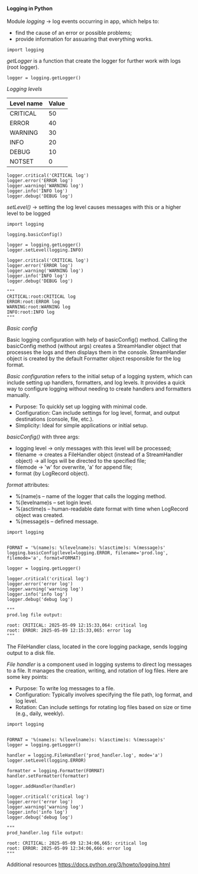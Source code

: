 #### Logging in Python

Module _logging_ -> log events occurring in app, which helps to:
* find the cause of an error or possible problems;
* provide information for assuaring that everything works.

```
import logging
```

_getLogger_ is a function that create the logger for further work with logs (root logger).

```
logger = logging.getLogger()
```

*Logging levels*

| Level name  | Value | 
|-------------|-------|
| CRITICAL    | 50    | 
| ERROR       | 40    | 
| WARNING     | 30    | 
| INFO        | 20    | 
| DEBUG       | 10    |
| NOTSET      | 0     |	

```
logger.critical('CRITICAL log')
logger.error('ERROR log')
logger.warning('WARNING log')
logger.info('INFO log')
logger.debug('DEBUG log')
```

_setLevel()_ -> setting the log level causes messages with this or a higher level to be logged

```
import logging

logging.basicConfig()

logger = logging.getLogger()
logger.setLevel(logging.INFO)

logger.critical('CRITICAL log')
logger.error('ERROR log')
logger.warning('WARNING log')
logger.info('INFO log')
logger.debug('DEBUG log')

"""
CRITICAL:root:CRITICAL log
ERROR:root:ERROR log
WARNING:root:WARNING log
INFO:root:INFO log
"""
```

*Basic config*

Basic logging configuration with help of basicConfig() method. 
Calling the basicConfig method (without args) creates a StreamHandler object that processes the logs and then displays them in the console.
StreamHandler object is created by the default Formatter object responsible for the log format. 

_Basic configuration_ refers to the initial setup of a logging system, which can include setting up handlers, formatters, and log levels. 
It provides a quick way to configure logging without needing to create handlers and formatters manually.

- Purpose: To quickly set up logging with minimal code.
- Configuration: Can include settings for log level, format, and output destinations (console, file, etc.).
- Simplicity: Ideal for simple applications or initial setup.

_basicConfig()_ with three args:
* logging level -> only messages with this level will be processed;
* filename -> creates a FileHandler object (instead of a StreamHandler object) -> all logs will be directed to the specified file;
* filemode -> 'w' for overwrite, 'a' for append file;
* format (by LogRecord object).

_format_ attributes:
* %(name)s – name of the logger that calls the logging method.
* %(levelname)s – set login level.
* %(asctime)s – human-readable date format with time when LogRecord object was created.
* %(message)s – defined message.

```
import logging


FORMAT = '%(name)s: %(levelname)s: %(asctime)s: %(message)s'
logging.basicConfig(level=logging.ERROR, filename='prod.log', filemode='a', format=FORMAT)

logger = logging.getLogger()

logger.critical('critical log')
logger.error('error log')
logger.warning('warning log')
logger.info('info log')
logger.debug('debug log')

"""
prod.log file output:

root: CRITICAL: 2025-05-09 12:15:33,064: critical log
root: ERROR: 2025-05-09 12:15:33,065: error log
"""
```

The FileHandler class, located in the core logging package, sends logging output to a disk file. 

_File handler_ is a component used in logging systems to direct log messages to a file. 
It manages the creation, writing, and rotation of log files. Here are some key points:

- Purpose: To write log messages to a file.
- Configuration: Typically involves specifying the file path, log format, and log level.
- Rotation: Can include settings for rotating log files based on size or time (e.g., daily, weekly).

```
import logging


FORMAT = '%(name)s: %(levelname)s: %(asctime)s: %(message)s'
logger = logging.getLogger()

handler = logging.FileHandler('prod_handler.log', mode='a')
logger.setLevel(logging.ERROR)

formatter = logging.Formatter(FORMAT)
handler.setFormatter(formatter)

logger.addHandler(handler)

logger.critical('critical log')
logger.error('error log')
logger.warning('warning log')
logger.info('info log')
logger.debug('debug log')

"""
prod_handler.log file output:

root: CRITICAL: 2025-05-09 12:34:06,665: critical log
root: ERROR: 2025-05-09 12:34:06,666: error log
"""
```


Additional resources https://docs.python.org/3/howto/logging.html
